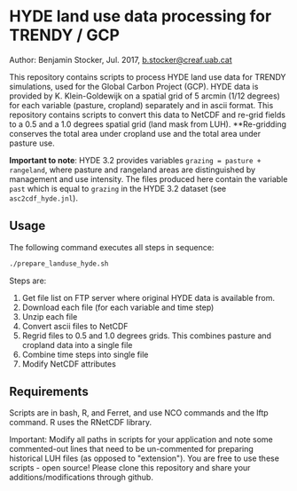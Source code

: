 # HYDE land use data processing for TRENDY / GCP

Author: Benjamin Stocker, Jul. 2017, b.stocker@creaf.uab.cat

This repository contains scripts to process HYDE land use data for TRENDY simulations, used for the Global Carbon Project (GCP). HYDE data is provided by K. Klein-Goldewijk on a spatial grid of 5 arcmin (1/12 degrees) for each variable (pasture, cropland) separately and in ascii format. This repository contains scripts to convert this data to NetCDF and re-grid fields to a 0.5 and a 1.0 degrees spatial grid (land mask from LUH). 
**Re-gridding conserves the total area under cropland use and the total area under pasture use.

**Important to note**:
HYDE 3.2 provides variables `grazing = pasture + rangeland`, where pasture and rangeland areas are distinguished by management and use intensity. The files produced here contain the variable `past` which is equal to `grazing` in the HYDE 3.2 dataset (see `asc2cdf_hyde.jnl`). 

## Usage
The following command executes all steps in sequence:
```sh
./prepare_landuse_hyde.sh
```
Steps are:

1. Get file list on FTP server where original HYDE data is available from.
2. Download each file (for each variable and time step)
3. Unzip each file 
4. Convert ascii files to NetCDF
5. Regrid files to 0.5 and 1.0 degrees grids. This combines pasture and cropland data into a single file
6. Combine time steps into single file
7. Modify NetCDF attributes

## Requirements
Scripts are in bash, R, and Ferret, and use NCO commands and the lftp command. R uses the RNetCDF library. 

Important: Modify all paths in scripts for your application and note some commented-out lines that need to be un-commented for preparing historical LUH files (as opposed to "extension").
You are free to use these scripts - open source! Please clone this repository and share your additions/modifications through github.
